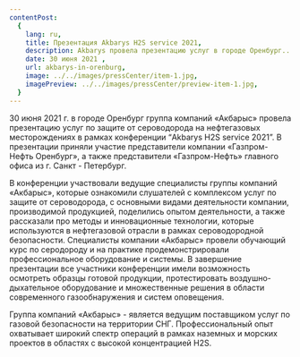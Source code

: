 ```yaml
---
contentPost:
  {
    lang: ru,
    title: Презентация Akbarys H2S service 2021,
    description: Akbarys провела презентацию услуг в городе Оренбург...,
    date: 30 июня 2021 ,
    url: akbarys-in-orenburg,
    image: ../../images/pressCenter/item-1.jpg,
    imagePreview: ../../images/pressCenter/preview-item-1.jpg,
  }
---
```


30 июня 2021 г. в городе Оренбург группа компаний «Акбарыс» провела презентацию услуг по защите от сероводорода на нефтегазовых месторождениях в рамках конференции “Akbarys H2S service 2021”. В презентации приняли участие представители компании «Газпром-Нефть Оренбург», а также представители «Газпром-Нефть» главного офиса из г. Санкт - Петербург.

В конференции участвовали ведущие специалисты группы компаний «Акбарыс», которые ознакомили слушателей с комплексом услуг по защите от сероводорода, с основными видами деятельности компании, производимой продукцией, поделились опытом деятельности, а также рассказали про методы и инновационные технологии, которые используются в нефтегазовой отрасли в рамках сероводородной безопасности. Специалисты компании «Акбарыс» провели обучающий курс по серодороду и на практике продемонстрировали профессиональное оборудование и системы. В завершение презентации все участники конференции имели возможность осмотреть образцы готовой продукции, протестировать воздушно-дыхательное оборудование и множественные решения в области современного газообнаружения и систем оповещения. 

Группа компаний «Акбарыс» - является ведущим поставщиком услуг по газовой безопасности на территории СНГ. Профессиональный опыт охватывает широкий спектр операций в рамках наземных и морских проектов в областях с высокой концентрацией H2S.

